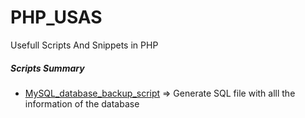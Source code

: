 # PHP_USAS
Usefull Scripts And Snippets in PHP

##### Scripts Summary

- [MySQL_database_backup_script](https://github.com/RDCH106/PHP_USAS/blob/master/MySQL_database_backup_script.php) => Generate SQL file with alll the information of the database
